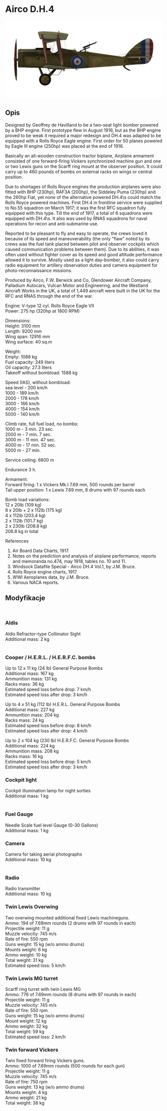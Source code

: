 # Airco D.H.4  
  
![aircodh4](../images/aircodh4.png)  
  
## Opis  
  
Designed by Geoffrey de Havilland to be a two-seat light bomber powered by a BHP engine. First prototype flew in August 1916, but as the BHP engine proved to be weak it required a major redesign and DH.4 was adapted to be equipped with a Rolls Royce Eagle engine. First order for 50 planes powered by Eagle III engine (250hp) was placed at the end of 1916.  
  
Basically an all-wooden construction tractor biplane, Airplane armament consisted of one forward-firing Vickers synchronized machine gun and one or two Lewis guns on the Scarff ring mount at the observer position. It could carry up to 460 pounds of bombs on external racks on wings or central position.  
  
Due to shortages of Rolls Royce engines the production airplanes were also fitted with BHP (230hp), RAF3A (200hp), the Siddeley Puma (230hp) and the 260hp Fiat, yet none of the alternative powered DH.4\s could match the Rolls Royce powered machines. First DH.4 in frontline service were supplied to No.55 squadron on March 1917; it was the first RFC squadron fully equipped with this type. Till the end of 1917, a total of 6 squadrons were equipped with DH.4\s. It also was used by RNAS squadrons for naval operations for recon and anti-submarine use.  
  
Reported to be pleasant to fly and easy to operate, the crews loved it because of its speed and maneuverability (the only "flaw" noted by its crews was the fuel tank placed between pilot and observer cockpits which caused communication problems between them). Due to its abilities, it was often used without fighter cover as its speed and good altitude performance allowed it to survive. Mostly used as a light day-bomber, it also could carry radio equipment for artillery observation duties and camera equipment for photo-reconnaissance missions.  
  
Produced by Airco, F.W. Berwick and Co, Glendower Aircraft Company, Palladium Autocars, Vulcan Motor and Engineering, and the Westland Aircraft Works in the UK, a total of 1,449 aircraft were built in the UK for the RFC and RNAS through the end of the war.  
  
  
Engine: V-type 12 cyl. Rolls Royce Eagle VII  
Power: 275 hp (320hp at 1800 RPM)  
  
Dimensions:  
Height: 3100 mm  
Length: 9200 mm  
Wing span: 12916 mm  
Wing surface: 40 sq.m  
  
Weight:  
Empty: 1088 kg  
Fuel capacity: 249 liters  
Oil capacity: 27.3 liters  
Takeoff without bombload: 1588 kg  
  
Speed (IAS), without bombload:  
sea level - 200 km/h  
1000 - 189 km/h  
2000 - 178 km/h  
3000 - 166 km/h  
4000 - 154 km/h  
5000 - 140 km/h  
  
Climb rate, full fuel load, no bombs:  
1000 m -  3 min. 23 sec.  
2000 m -  7 min. 7 sec.  
3000 m - 11 min. 47 sec.  
4000 m - 17 min. 52 sec.  
5000 m - 27 min.  
  
Service ceiling: 6800 m  
  
Endurance 3 h.  
  
Armament:  
Forward firing: 1 x Vickers Mk.I 7.69 mm, 500 rounds per barrel  
Tail upper position: 1 x Lewis 7.69 mm, 8 drums with 97 rounds each  
  
Bomb load variations:  
12 x 20lb (109 kg)  
8 x 20lb + 2 x 112lb (175 kg)  
4 x 112lb (203.4 kg)  
2 x 112lb (101.7 kg)  
2 x 230lb (208.8 kg)  
208.8 kg in total  
  
References  
1) Air Board Data Charts, 1917.  
2) Notes on the prediction and analysis of airplane performance, reports and memoranda no.474, may 1918, tables no. 10 and 11.  
3) Windsock Datafile Special - Airco DH.4 Vol.1, by J.M. Bruce.  
4) Rolls Royce engine charts, 1917.  
5) WWI Aeroplanes data, by J.M. Bruce.  
6) Various NACA reports.  
  
## Modyfikacje  
  ﻿
  
### Aldis  
  
Aldis Refractor-type Collimator Sight  
Additional mass: 2 kg  
  ﻿
  
### Cooper / H.E.R.L. / H.E.R.F.C. bombs  
  
Up to 12 x 11 kg (24 lb) General Purpose Bombs  
Additional mass: 167 kg  
Ammunition mass: 131 kg  
Racks mass: 36 kg  
Estimated speed loss before drop: 7 km/h  
Estimated speed loss after drop: 3 km/h  
  
Up to 4 x 51 kg (112 lb) H.E.R.L. General Purpose Bombs  
Additional mass: 227 kg  
Ammunition mass: 204 kg  
Racks mass: 24 kg  
Estimated speed loss before drop: 8 km/h  
Estimated speed loss after drop: 4 km/h  
  
Up to 2 x 104 kg (230 lb) H.E.R.F.C. General Purpose Bombs  
Additional mass: 224 kg  
Ammunition mass: 208 kg  
Racks mass: 16 kg  
Estimated speed loss before drop: 5 km/h  
Estimated speed loss after drop: 3 km/h  ﻿
  
### Cockpit light  
  
Cockpit illumination lamp for night sorties  
Additional mass: 1 kg  
  ﻿
  
### Fuel Gauge  
  
Needle Scale fuel level Gauge (0-30 Gallons)  
Additional mass: 1 kg  ﻿
  
### Camera  
  
Camera for taking aerial photographs  
Additional mass: 10 kg  
  ﻿
  
### Radio  
  
Radio transmitter  
Additional mass: 10 kg  ﻿
  
### Twin Lewis Overwing  
  
Two overwing mounted additional fixed Lewis machineguns.  
Ammo: 194 of 7.69mm rounds (2 drums with 97 rounds in each)  
Projectile weight: 11 g  
Muzzle velocity: 745 m/s  
Rate of fire: 550 rpm  
Guns weight: 15 kg (w/o ammo drums)  
Mounts weight: 6 kg  
Ammo weight: 10 kg  
Total weight: 31 kg  
Estimated speed loss: 5 km/h  ﻿
  
### Twin Lewis MG turret  
  
Scarff ring turret with twin Lewis MG  
Ammo: 776 of 7.69mm rounds (8 drums with 97 rounds in each)  
Projectile weight: 11 g  
Muzzle velocity: 745 m/s  
Rate of fire: 550 rpm  
Guns weight: 15 kg (w/o ammo drums)  
Mount weight: 12 kg  
Ammo weight: 32 kg  
Total weight: 59 kg  
Estimated speed loss: 2 km/h  ﻿
  
### Twin forward Vickers  
  
Twin fixed forward firing Vickers guns.  
Ammo: 1000 of 7.69mm rounds (500 rounds for each gun)  
Projectile weight: 11 g  
Muzzle velocity: 745 m/s  
Rate of fire: 750 rpm  
Guns weight: 13 kg (w/o ammo drums)  
Mounts weight: 4 kg  
Ammo weight: 21 kg  
Total weight: 38 kg  
